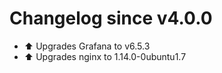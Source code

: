# Changelog since v4.0.0
- :arrow_up: Upgrades Grafana to v6.5.3 
- :arrow_up: Upgrades nginx to 1.14.0-0ubuntu1.7 
